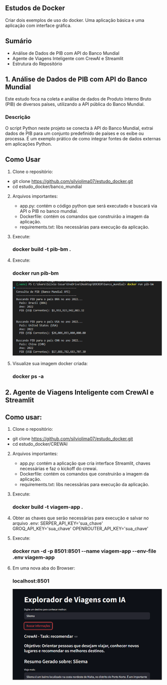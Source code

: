 ## Estudos de Docker
   Criar dois exemplos de uso do docker.
   Uma aplicação básica e uma aplicação com interface gráfica.


## Sumário
- Análise de Dados de PIB com API do Banco Mundial
- Agente de Viagens Inteligente com CrewAI e Streamlit
- Estrutura do Repositório

## 1. Análise de Dados de PIB com API do Banco Mundial
Este estudo foca na coleta e análise de dados de Produto Interno Bruto (PIB) de diversos países, utilizando a API pública do Banco Mundial.

### Descrição
O script Python neste projeto se conecta à API do Banco Mundial, extrai dados de PIB para um conjunto predefinido de países e os exibe ou processa. 
É um exemplo prático de como integrar fontes de dados externas em aplicações Python.

## Como Usar
1. Clone o repositório:
 - git clone https://github.com/silviolima07/estudo_docker.git
 - cd estudo_docker/banco_mundial

2. Arquivos importantes:
   - app.py: contém o código python que será executado e buscará via API o PIB no banco mundial.
   - Dockerfile: contém os comandos que construirão a imagem da aplicação.
   - requirements.txt: libs necessãrias para execução da aplicação.

4. Execute:
   ### docker build -t pib-bm .

6. Execute:
   ### docker run pib-bm

     ![image](https://github.com/silviolima07/estudo_docker/blob/main/img_docker_pib.png)

8. Visualize sua imagem docker criada:
   ### docker ps -a

## 2. Agente de Viagens Inteligente com CrewAI e Streamlit 

## Como usar:

1. Clone o repositório:
 - git clone https://github.com/silviolima07/estudo_docker.git
 - cd estudo_docker/CREWAI

2. Arquivos importantes:
   - app.py: contém a aplicação que cria interface Streamlit, chaves necessárias e faz o kickoff do crewai.
   - Dockerfile: contém os comandos que construirão a imagem da aplicação.
   - requirements.txt: libs necessãrias para execução da aplicação.

4. Execute:
   ### docker build -t viagem-app .

5. Obter as chaves que serão necessãrias para execução e salvar no arquivo .env:
   SERPER_API_KEY='sua_chave'
   GROQ_API_KEY='sua_chave'
   OPENROUTER_API_KEY='sua_chave'   

7. Execute:
   ### docker run -d -p 8501:8501 --name viagem-app --env-file .env viagem-app

8. Em uma nova aba do Browser:
   ### localhost:8501

   ![image](https://github.com/silviolima07/estudo_docker/blob/main/img_docker.png)

   


    
   
     

